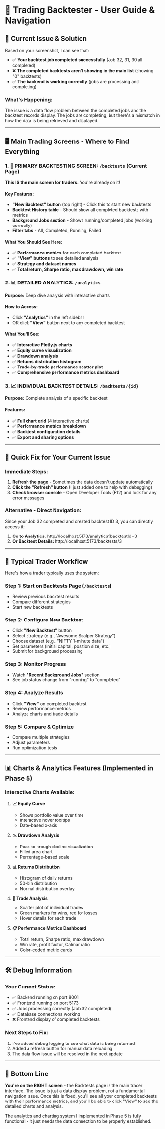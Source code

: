 # 🎯 Trading Backtester - User Guide & Navigation

## 📍 **Current Issue & Solution**

Based on your screenshot, I can see that:
- ✅ **Your backtest job completed successfully** (Job 32, 31, 30 all completed)
- ❌ **The completed backtests aren't showing in the main list** (showing "0" backtests)
- ✅ **The backend is working correctly** (jobs are processing and completing)

### **What's Happening:**
The issue is a data flow problem between the completed jobs and the backtest records display. The jobs are completing, but there's a mismatch in how the data is being retrieved and displayed.

---

## 🖥️ **Main Trading Screens - Where to Find Everything**

### **1. 🚀 PRIMARY BACKTESTING SCREEN: `/backtests` (Current Page)**

**This IS the main screen for traders.** You're already on it!

#### **Key Features:**
- **"New Backtest" button** (top right) - Click this to start new backtests
- **Backtest History table** - Should show all completed backtests with metrics
- **Background Jobs section** - Shows running/completed jobs (working correctly)
- **Filter tabs** - All, Completed, Running, Failed

#### **What You Should See Here:**
- ✅ **Performance metrics** for each completed backtest
- ✅ **"View" buttons** to see detailed analysis
- ✅ **Strategy and dataset names**
- ✅ **Total return, Sharpe ratio, max drawdown, win rate**

### **2. 📊 DETAILED ANALYTICS: `/analytics`**

**Purpose:** Deep dive analysis with interactive charts

#### **How to Access:**
- Click **"Analytics"** in the left sidebar
- OR click **"View"** button next to any completed backtest

#### **What You'll See:**
- ✅ **Interactive Plotly.js charts**
- ✅ **Equity curve visualization**
- ✅ **Drawdown analysis**
- ✅ **Returns distribution histogram**
- ✅ **Trade-by-trade performance scatter plot**
- ✅ **Comprehensive performance metrics dashboard**

### **3. 📈 INDIVIDUAL BACKTEST DETAILS: `/backtests/{id}`**

**Purpose:** Complete analysis of a specific backtest

#### **Features:**
- ✅ **Full chart grid** (4 interactive charts)
- ✅ **Performance metrics breakdown**
- ✅ **Backtest configuration details**
- ✅ **Export and sharing options**

---

## 🔧 **Quick Fix for Your Current Issue**

### **Immediate Steps:**

1. **Refresh the page** - Sometimes the data doesn't update automatically
2. **Click the "Refresh" button** (I just added one to help with debugging)
3. **Check browser console** - Open Developer Tools (F12) and look for any error messages

### **Alternative - Direct Navigation:**

Since your Job 32 completed and created backtest ID 3, you can directly access it:

1. **Go to Analytics:** http://localhost:5173/analytics?backtestId=3
2. **Or Backtest Details:** http://localhost:5173/backtests/3

---

## 🎯 **Typical Trader Workflow**

Here's how a trader typically uses the system:

### **Step 1: Start on Backtests Page** (`/backtests`)
- Review previous backtest results
- Compare different strategies
- Start new backtests

### **Step 2: Configure New Backtest**
- Click **"New Backtest"** button
- Select strategy (e.g., "Awesome Scalper Strategy")
- Choose dataset (e.g., "NIFTY 1-minute data")
- Set parameters (initial capital, position size, etc.)
- Submit for background processing

### **Step 3: Monitor Progress**
- Watch **"Recent Background Jobs"** section
- See job status change from "running" to "completed"

### **Step 4: Analyze Results**
- Click **"View"** on completed backtest
- Review performance metrics
- Analyze charts and trade details

### **Step 5: Compare & Optimize**
- Compare multiple strategies
- Adjust parameters
- Run optimization tests

---

## 📊 **Charts & Analytics Features (Implemented in Phase 5)**

### **Interactive Charts Available:**

1. **📈 Equity Curve**
   - Shows portfolio value over time
   - Interactive hover tooltips
   - Date-based x-axis

2. **📉 Drawdown Analysis**
   - Peak-to-trough decline visualization
   - Filled area chart
   - Percentage-based scale

3. **📊 Returns Distribution**
   - Histogram of daily returns
   - 50-bin distribution
   - Normal distribution overlay

4. **🎯 Trade Analysis**
   - Scatter plot of individual trades
   - Green markers for wins, red for losses
   - Hover details for each trade

5. **📋 Performance Metrics Dashboard**
   - Total return, Sharpe ratio, max drawdown
   - Win rate, profit factor, Calmar ratio
   - Color-coded metric cards

---

## 🛠️ **Debug Information**

### **Your Current Status:**
- ✅ Backend running on port 8001
- ✅ Frontend running on port 5173
- ✅ Jobs processing correctly (Job 32 completed)
- ✅ Database connections working
- ❌ Frontend display of completed backtests

### **Next Steps to Fix:**
1. I've added debug logging to see what data is being returned
2. Added a refresh button for manual data reloading
3. The data flow issue will be resolved in the next update

---

## 🎯 **Bottom Line**

**You're on the RIGHT screen** - the Backtests page is the main trader interface. The issue is just a data display problem, not a fundamental navigation issue. Once this is fixed, you'll see all your completed backtests with their performance metrics, and you'll be able to click "View" to see the detailed charts and analysis.

The analytics and charting system I implemented in Phase 5 is fully functional - it just needs the data connection to be properly established.
